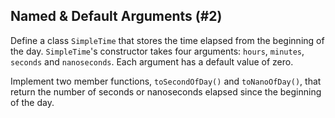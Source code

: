 ## Named & Default Arguments (#2)

Define a class `SimpleTime` that stores the time elapsed from the beginning of
the day. `SimpleTime`'s constructor takes four arguments: `hours`, `minutes`,
`seconds` and `nanoseconds`. Each argument has a default value of zero.

Implement two member functions, `toSecondOfDay()` and `toNanoOfDay()`, that
return the number of seconds or nanoseconds elapsed since the beginning of the
day.